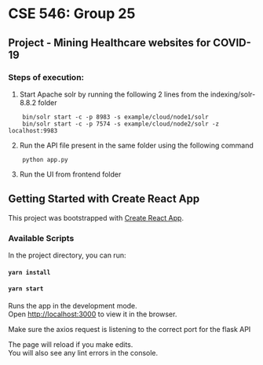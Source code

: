 # CSE 546: Group 25
## Project - Mining Healthcare websites for COVID-19


### Steps of execution:
1) Start Apache solr by running the following 2 lines from the indexing/solr-8.8.2 folder 
```
    bin/solr start -c -p 8983 -s example/cloud/node1/solr 
    bin/solr start -c -p 7574 -s example/cloud/node2/solr -z localhost:9983
```
2) Run the API file present in the same folder using the following command
```
    python app.py
```
3) Run the UI from frontend folder
## Getting Started with Create React App

This project was bootstrapped with [Create React App](https://github.com/facebook/create-react-app).

### Available Scripts

In the project directory, you can run:

#### `yarn install`

#### `yarn start`

Runs the app in the development mode.\
Open [http://localhost:3000](http://localhost:3000) to view it in the browser.


Make sure the axios request is listening to the correct port for the flask API

The page will reload if you make edits.\
You will also see any lint errors in the console.
